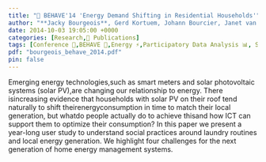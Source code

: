 ```yaml
---
title: "📜 BEHAVE'14 'Energy Demand Shifting in Residential Households'"
author: "**Jacky Bourgeois**, Gerd Kortuem, Johann Bourcier, Janet van der Linden, Blaine Price, Benoit Baudry"
date: 2014-10-03 19:05:00 +0000
categories: [Research,📜 Publications]
tags: [Conference 📗,BEHAVE 🎯,Energy ⚡,Participatory Data Analysis 📊, Solar Panel ⚡]
pdf: "bourgeois_behave_2014.pdf"
pin: false
---
```


Emerging energy technologies,such as smart meters and solar photovoltaic systems (solar PV),are changing our relationship to energy. There isincreasing evidence that households with solar PV  on  their  roof  tend  naturally  to  shift  theirenergyconsumption in time to match their local generation, but whatdo people actually do to achieve thisand how ICT can support them to optimize their consumption? In this paper we present a year-long user study to understand social practices around laundry routines and local energy generation. We highlight four challenges for the next generation of home energy management systems.